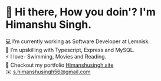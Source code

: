 # 👋 Hi there, How you doin'?  I'm Himanshu Singh.

:computer: I’m currently working as Software Developer at Lemnisk. <br>
:thought_balloon: I’m upskilling with Typescript, Express and MySQL. <br>
⚡ I love- Swimming, Movies and Reading. <br>
:link: Checkout my portfolio <a href='https://himanshusingh.site/'>Himanshusingh.site</a> <br>
:envelope: s.himanshusingh56@gmail.com <br>



